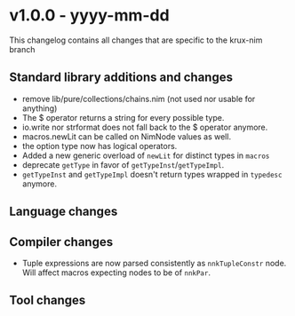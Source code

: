 
# v1.0.0 - yyyy-mm-dd

This changelog contains all changes that are specific to the krux-nim branch

## Standard library additions and changes

- remove lib/pure/collections/chains.nim (not used nor usable for anything)
- The $ operator returns a string for every possible type.
- io.write nor strformat does not fall back to the $ operator anymore.
- macros.newLit can be called on NimNode values as well.
- the option type now has logical operators.
- Added a new generic overload of `newLit` for distinct types in
  `macros`
- deprecate `getType` in favor of `getTypeInst`/`getTypeImpl`.
- `getTypeInst` and `getTypeImpl` doesn't return types wrapped in
  `typedesc` anymore.


## Language changes


## Compiler changes

- Tuple expressions are now parsed consistently as
  `nnkTupleConstr` node. Will affect macros expecting nodes to be of `nnkPar`.

## Tool changes
